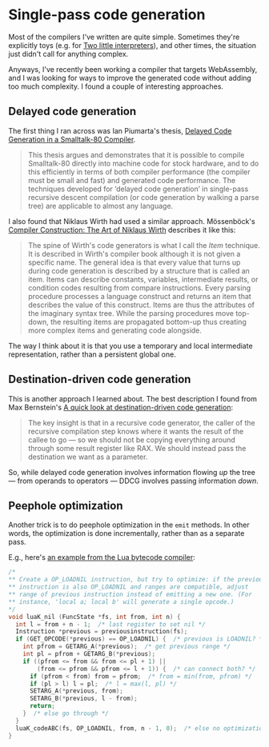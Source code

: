 # Single-pass code generation

Most of the compilers I've written are quite simple. Sometimes they're explicitly toys (e.g. for [Two little interpreters](https://dubroy.com/blog/two-little-interpreters/)), and other times, the situation just didn't call for anything complex.

Anyways, I've recently been working a compiler that targets WebAssembly, and I was looking for ways to improve the generated code without adding too much complexity. I found a couple of interesting approaches.

## Delayed code generation

The first thing I ran across was Ian Piumarta's thesis, [Delayed Code Generation in a
Smalltalk-80 Compiler](https://citeseerx.ist.psu.edu/document?repid=rep1&type=pdf&doi=7e11d58c3e0797f5f899fa207557cd82138bfc29).

> This thesis argues and demonstrates that it is possible to compile Smalltalk-80 directly into machine code for stock hardware, and to do this efficiently in terms of both compiler performance (the compiler must be small and fast) and generated code performance. The techniques developed for ‘delayed code generation’ in single-pass recursive descent compilation (or code generation by walking a parse tree) are applicable to almost any language.

I also found that Niklaus Wirth had used a similar approach. Mössenböck's [Compiler Construction: The Art of Niklaus Wirth](http://pascal.hansotten.com/uploads/books/art3.pdf) describes it like this:

> The spine of Wirth's code generators is what I call the _Item_ technique. It is described in Wirth's compiler book although it is not given a specific name. The general idea is that every value that turns up during code generation is described by a structure that is called an item. Items can describe constants, variables, intermediate results, or condition codes resulting from compare instructions. Every parsing procedure processes a language construct and returns an item that describes the value of this construct. Items are thus the attributes of the imaginary syntax tree. While the parsing procedures move top-down, the resulting items are propagated bottom-up thus creating more complex items and generating code alongside.

The way I think about it is that you use a temporary and local intermediate representation, rather than a persistent global one.

## Destination-driven code generation

This is another approach I learned about. The best description I found from Max Bernstein's [A quick look at destination-driven code generation](https://bernsteinbear.com/blog/ddcg/):

> The key insight is that in a recursive code generator, the caller of the recursive compilation step knows where it wants the result of the callee to go — so we should not be copying everything around through some result register like RAX. We should instead pass the destination we want as a parameter.

So, while delayed code generation involves information flowing _up_ the tree — from operands to operators — DDCG involves passing information _down_.

## Peephole optimization

Another trick is to do peephole optimization in the `emit` methods. In other words, the optimization is done incrementally, rather than as a separate pass.

E.g., here's [an example from the Lua bytecode compiler](https://github.com/lua/lua/blob/3dbb1a4b894c0744a331d4319d8d1704dc4ad943/lcode.c#L122C1-L144C2):

```c
/*
** Create a OP_LOADNIL instruction, but try to optimize: if the previous
** instruction is also OP_LOADNIL and ranges are compatible, adjust
** range of previous instruction instead of emitting a new one. (For
** instance, 'local a; local b' will generate a single opcode.)
*/
void luaK_nil (FuncState *fs, int from, int n) {
  int l = from + n - 1;  /* last register to set nil */
  Instruction *previous = previousinstruction(fs);
  if (GET_OPCODE(*previous) == OP_LOADNIL) {  /* previous is LOADNIL? */
    int pfrom = GETARG_A(*previous);  /* get previous range */
    int pl = pfrom + GETARG_B(*previous);
    if ((pfrom <= from && from <= pl + 1) ||
        (from <= pfrom && pfrom <= l + 1)) {  /* can connect both? */
      if (pfrom < from) from = pfrom;  /* from = min(from, pfrom) */
      if (pl > l) l = pl;  /* l = max(l, pl) */
      SETARG_A(*previous, from);
      SETARG_B(*previous, l - from);
      return;
    }  /* else go through */
  }
  luaK_codeABC(fs, OP_LOADNIL, from, n - 1, 0);  /* else no optimization */
}
```
